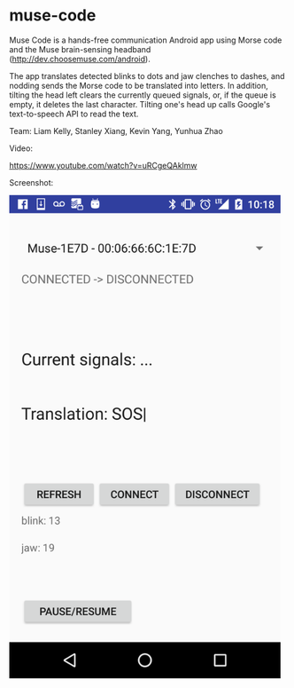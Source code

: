 # muse-code

Muse Code is a hands-free communication Android app using Morse code and the Muse brain-sensing headband (http://dev.choosemuse.com/android).

The app translates detected blinks to dots and jaw clenches to dashes, and nodding sends the Morse code to be translated into letters. In addition, tilting the head left clears the currently queued signals, or, if the queue is empty, it deletes the last character. Tilting one's head up calls Google's text-to-speech API to read the text.

Team: Liam Kelly, Stanley Xiang, Kevin Yang, Yunhua Zhao

Video:

https://www.youtube.com/watch?v=uRCgeQAklmw

Screenshot:

<img src="muse-code-screen.png" width="490"/>
